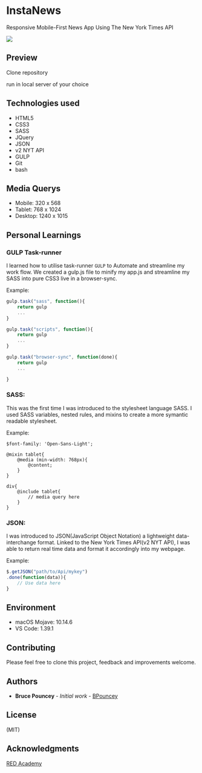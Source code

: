 # InstaNews

Responsive Mobile-First News App Using The New York Times API <br>

![](instaNewsgif.gif)

## Preview

Clone repository<br>

run in local server of your choice<br>

## Technologies used
* HTML5
* CSS3
* SASS
* JQuery
* JSON
* v2 NYT API
* GULP 
* Git
* bash

## Media Querys

* Mobile: 320 x 568
* Tablet: 768 x 1024
* Desktop: 1240 x 1015

## Personal Learnings

### GULP Task-runner
I learned how to utilise task-runner ```GULP``` to Automate and streamline my work flow.
We created a gulp.js file to minify my app.js and streamline my SASS into pure CSS3 live in a browser-sync.<br>

Example:<br>

```javascript
gulp.task("sass", function(){
    return gulp
    ...
}
```
```javascript
gulp.task("scripts", function(){
    return gulp
    ...
}
```
``` javascript
gulp.task("browser-sync", function(done){
    return gulp
    ...

}
```

### SASS:
This was the first time I was introduced to the stylesheet language SASS. I used SASS variables, nested rules, and mixins to create a more symantic readable stylesheet.

Example:<br>

```
$font-family: 'Open-Sans-Light';

@mixin tablet{
    @media (min-width: 768px){
        @content;
    }
}

div{
    @include tablet{
        // media query here 
    }
}
```

### JSON:
I was introduced to JSON(JavaScript Object Notation) a lightweight data-interchange format. Linked to the New York Times API(v2 NYT API), I was able to return real time data and format it accordingly into my webpage.

Example:<br>

```javascript
$.getJSON("path/to/Api/mykey")
.done(function(data)){
    // Use data here
}
```

## Environment

* macOS Mojave: 10.14.6
* VS Code: 1.39.1

## Contributing

Please feel free to clone this project, feedback and improvements welcome.

## Authors
* **Bruce Pouncey** - *Initial work* - [BPouncey](https://github.com/BPouncey)

## License
(MIT)

## Acknowledgments
[RED Academy](https://github.com/redacademy)



